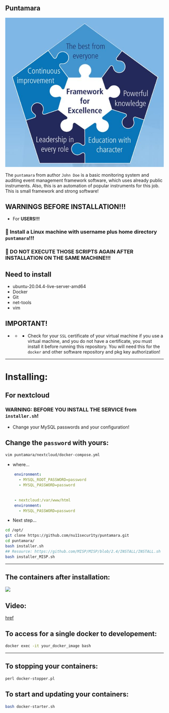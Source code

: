 ## Puntamara
![](https://github.com/socDAEU/puntamara/blob/master/docs/Framework%20for%20excellence.jpg)

The `puntamara` from author `John Doe` is a basic monitoring system and auditing event management framework software, which uses already public instruments. Also, this is an automation of popular instruments for this job. This is small framework and strong software!

## WARNINGS BEFORE INSTALLATION!!!

- For **USERS!!!**

### &#x1F534; Install a Linux machine with username plus home directory `puntamara`!!!
### &#x1F534; DO NOT EXECUTE THOSE SCRIPTS AGAIN AFTER INSTALLATION ON THE SAME MACHINE!!!

## Need to install
- ubuntu-20.04.4-live-server-amd64
- Docker
- Git
- net-tools
- vim

## IMPORTANT!
- - - Check for your `SSL` certificate of your virtual machine if you use a virtual machine, and you do not have a certificate, you must install it before running this repository. You will need this for the `docker` and other software repository and pkg key authorization!

---------------------------------------------------------------------------------------------------------------

# Installing:

## For nextcloud

### WARNING: BEFORE YOU INSTALL THE SERVICE from `installer.sh`!

- Change your MySQL passwords and your configuration!

## Change the `password` with yours:

```bash
vim puntamara/nextcloud/docker-compose.yml
```
- where...

```yml
    environment:
      - MYSQL_ROOT_PASSWORD=password
      - MYSQL_PASSWORD=password
      
```
```yml
    - nextcloud:/var/www/html
    environment:
      - MYSQL_PASSWORD=password
```

- Next step...

```bash
cd /opt/
git clone https://github.com/nu11secur1ty/puntamara.git
cd puntamara/
bash installer.sh
## Resource: https://github.com/MISP/MISP/blob/2.4/INSTALL/INSTALL.sh
bash installer_MISP.sh 
```
-----------------------------------------------------------------------

## The containers after installation:

![](https://github.com/nu11secur1ty/puntamara/blob/main/docs/Containers.gif)

## Video:
[href](https://streamable.com/n49lxu)

## To access for a single docker to developement:
```bash
docker exec -it your_docker_image bash
```
-----------------------------------------------------------------------
## To stopping your containers:

```perl
perl docker-stopper.pl 
```
## To start and updating your containers:
```bash
bash docker-starter.sh
```

